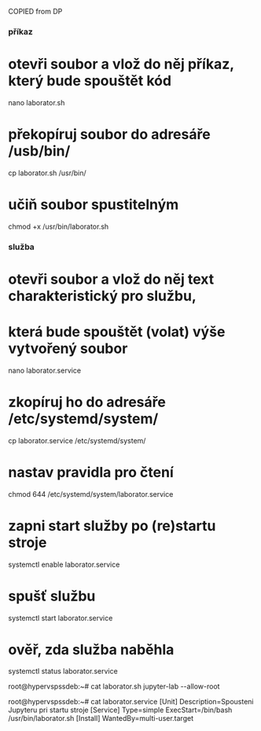 COPIED from DP

### příkaz
# otevři soubor a vlož do něj příkaz, který bude spouštět kód
nano laborator.sh
# překopíruj soubor do adresáře /usb/bin/
cp laborator.sh /usr/bin/
# učiň soubor spustitelným
chmod +x /usr/bin/laborator.sh

### služba
# otevři soubor a vlož do něj text charakteristický pro službu,
# která bude spouštět (volat) výše vytvořený soubor
nano laborator.service
# zkopíruj ho do adresáře /etc/systemd/system/
cp laborator.service /etc/systemd/system/
# nastav pravidla pro čtení
chmod 644 /etc/systemd/system/laborator.service
# zapni start služby po (re)startu stroje
systemctl enable laborator.service
# spušť službu
systemctl start laborator.service
# ověř, zda služba naběhla
systemctl status laborator.service 

root@hypervspssdeb:~# cat laborator.sh
jupyter-lab --allow-root 

root@hypervspssdeb:~# cat laborator.service
[Unit]
Description=Spousteni Jupyteru pri startu stroje
[Service]
Type=simple
ExecStart=/bin/bash /usr/bin/laborator.sh
[Install]
WantedBy=multi-user.target 
